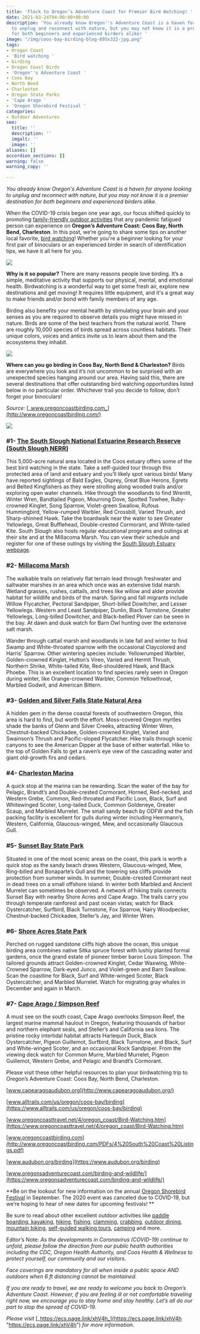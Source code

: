 ```yaml
---
title: 'Flock to Oregon’s Adventure Coast for Premier Bird Watching! '
date: 2021-03-24T04:00:00+00:00
description: 'You already know Oregon''s Adventure Coast is a haven for anyone looking
  to unplug and reconnect with nature, but you may not know it is a premier destination
  for both beginners and experienced birders alike! '
image: "/img/coos-bay-birding-blog-695x322-jpg.png"
tags:
- Oregon Coast
- 'Bird watching '
- birding
- Oregon Coast Birds
- 'Oregon''s Adventure Coast '
- Coos Bay
- North Bend
- Charleston
- Oregon State Parks
- 'Cape Arago '
- 'Oregon Shorebird Festival '
categories:
- Outdoor Adventures
seo:
  title: ''
  description: ''
  imgalt: ''
  image: ''
aliases: []
accordion_sections: []
warning: false
warning_copy: ''

---
```

_You already know Oregon's Adventure Coast is a haven for anyone looking to unplug and reconnect with nature, but you may not know it is a premier destination for both beginners and experienced birders alike._

When the COVID-19 crisis began one year ago, our focus shifted quickly to promoting [family-friendly outdoor activities](https://www.oregonsadventurecoast.com/blog/five-fun-ways-to-social-distance-on-oregon-s-adventure-coast/) that any pandemic fatigued person can experience on **Oregon’s Adventure Coast: Coos Bay, North Bend, Charleston**. In this post, we’re going to share some tips on another local favorite, [bird watching](https://www.oregonsadventurecoast.com/birding-and-wildlife/)! Whether you're a beginner looking for your first pair of binoculars or an experienced birder in search of identification tips, we have it all here for you.

![](/img/coos-bay-birding-blog-695x322-jpg-1.png)

**Why is it so popular?** There are many reasons people love birding. It’s a simple, meditative activity that supports our physical, mental, and emotional health. Birdwatching is a wonderful way to get some fresh air, explore new destinations and get moving! It requires little equipment, and it's a great way to make friends and/or bond with family members of any age.

Birding also benefits your mental health by stimulating your brain and your senses as you are required to observe details you might have missed in nature. Birds are some of the best teachers from the natural world. There are roughly 10,000 species of birds spread across countless habitats. Their unique colors, voices and antics invite us to learn about them and the ecosystems they inhabit.

![](/img/oregon-coast-bird-blog-695x322-jpg.png)

**Where can you go birding in Coos Bay, North Bend & Charleston?** Birds are everywhere you look and it’s not uncommon to be surprised with an unexpected species hanging around our area. Having said this, there are several destinations that offer outstanding bird watching opportunities listed below in no particular order. Whichever trail you decide to follow, don’t forget your binoculars!

_Source:_ [_www.oregoncoastbirding.com_](http://www.oregoncoastbirding.com/)

![](/img/oregon-coast-bird-watching-blog-695x322-jpg.png)

### **#1-** [**The South Slough National Estuarine Research Reserve (South Slough NERR)**](https://www.oregon.gov/dsl/SS/Pages/About.aspx)

This 5,000-acre natural area located in the Coos estuary offers some of the best bird watching in the state. Take a self-guided tour through this protected area of land and estuary and you’ll likely spot various birds! Many have reported sightings of Bald Eagles, Osprey, Great Blue Herons, Egrets and Belted Kingfishers as they were strolling along wooded trails and/or exploring open water channels. Hike through the woodlands to find Wrentit, Winter Wren, Bandtailed Pigeon, Mourning Dove, Spotted Towhee, Ruby-crowned Kinglet, Song Sparrow, Violet-green Swallow, Rufous Hummingbird, Yellow-rumped Warbler, Red Crossbill, Varied Thrush, and Sharp-shinned Hawk. Take the boardwalk near the water to see Greater Yellowlegs, Great Bufflehead, Double-crested Cormorant, and White-tailed Kite. South Slough also hosts regular educational programs and outings at their site and at the Millacoma Marsh. You can view their schedule and register for one of these outings by visiting the [South Slough Estuary webpage](https://www.oregon.gov/dsl/SS/Pages/About.aspx).

### **#2-** [**Millacoma Marsh**](https://coostrails.com/millacoma-marsh/)

The walkable trails on relatively flat terrain lead through freshwater and saltwater marshes in an area which once was an extensive tidal marsh. Wetland grasses, rushes, cattails, and trees like willow and alder provide habitat for wildlife and birds of the marsh. Spring and fall migrants include Willow Flycatcher, Pectoral Sandpiper, Short-billed Dowitcher, and Lesser Yellowlegs. Western and Least Sandpiper, Dunlin, Black Turnstone, Greater Yellowlegs, Long-billed Dowitcher, and Black-bellied Plover can be seen in the bay. At dawn and dusk watch for Barn Owl hunting over the extensive salt marsh.

Wander through cattail marsh and woodlands in late fall and winter to find Swamp and White-throated sparrow with the occasional Claycolored and Harris’ Sparrow. Other wintering species include: Yellowrumped Warbler, Golden-crowned Kinglet, Hutton’s Vireo, Varied and Hermit Thrush, Northern Shrike, White-tailed Kite, Red-shouldered Hawk, and Black Phoebe. This is an excellent location to find species rarely seen in Oregon during winter, like Orange-crowned Warbler, Common Yellowthroat, Marbled Godwit, and American Bittern.

### **#3-** [**Golden and Silver Falls State Natural Area**](https://stateparks.oregon.gov/index.cfm?do=park.profile&parkId=67)

A hidden gem in the dense coastal forests of southwestern Oregon, this area is hard to find, but worth the effort. Moss-covered Oregon myrtles shade the banks of Glenn and Silver Creeks, attracting Winter Wren, Chestnut-backed Chickadee, Golden-crowned Kinglet, Varied and Swainson’s Thrush and Pacific-sloped Flycatcher. Hike trails through scenic canyons to see the American Dipper at the base of either waterfall. Hike to the top of Golden Falls to get a raven’s eye view of the cascading water and giant old-growth firs and cedars.

### **#4-** [**Charleston Marina**](https://www.portofcoosbay.com/marinahome)

A quick stop at the marina can be rewarding. Scan the water of the bay for Pelagic, Brandt’s and Double-crested Cormorant, Horned, Red-necked, and Western Grebe, Common, Red-throated and Pacific Loon, Black, Surf and Whitewinged Scoter, Long-tailed Duck, Common Goldeneye, Greater Scaup, and Marbled Murrelet. The small sandy beach by ODFW and the fish packing facility is excellent for gulls during winter including Heermann’s, Western, California, Glaucous-winged, Mew, and occasionally Glaucous Gull.

### **#5-** [**Sunset Bay State Park**](https://stateparks.oregon.gov/index.cfm?do=park.profile&parkId=70)

Situated in one of the most scenic areas on the coast, this park is worth a quick stop as the sandy beach draws Western, Glaucous-winged, Mew, Ring-billed and Bonaparte’s Gull and the towering sea cliffs provide protection from summer winds. In summer, Double-crested Cormorant nest in dead trees on a small offshore island. In winter both Marbled and Ancient Murrelet can sometimes be observed. A network of hiking trails connects Sunset Bay with nearby Shore Acres and Cape Arago. The trails carry you through temperate rainforest and past ocean vistas; watch for Black Oystercatcher, Surfbird, Black Turnstone, Fox Sparrow, Hairy Woodpecker, Chestnut-backed Chickadee, Steller’s Jay, and Winter Wren.

### **#6-** [**Shore Acres State Park**](https://stateparks.oregon.gov/index.cfm?do=park.profile&parkId=68)

Perched on rugged sandstone cliffs high above the ocean, this unique birding area combines native Sitka spruce forest with lushly planted formal gardens, once the grand estate of pioneer timber baron Louis Simpson. The tailored grounds attract Golden-crowned Kinglet, Cedar Waxwing, White-Crowned Sparrow, Dark-eyed Junco, and Violet-green and Barn Swallow. Scan the coastline for Black, Surf and White-winged Scoter, Black Oystercatcher, and Marbled Murrelet. Watch for migrating gray whales in December and again in March.

### **#7-** [**Cape Arago / Simpson Reef**](https://stateparks.oregon.gov/index.cfm?do=park.profile&parkId=66)

A must see on the south coast, Cape Arago overlooks Simpson Reef, the largest marine mammal haulout in Oregon, featuring thousands of harbor and northern elephant seals, and Steller’s and California sea lions. The pristine rocky intertidal habitat attracts Harlequin Duck, Black Oystercatcher, Pigeon Guillemot, Surfbird, Black Turnstone, and Black, Surf and White-winged Scoter, and an occasional Rock Sandpiper. From the viewing deck watch for Common Murre, Marbled Murrelet, Pigeon Guillemot, Western Grebe, and Pelagic and Brandt’s Cormorant.

Please visit these other helpful resources to plan your birdwatching trip to Oregon’s Adventure Coast: Coos Bay, North Bend, Charleston.

[www.capearagoaudubon.org](http://www.capearagoaudubon.org/)

[www.alltrails.com/us/oregon/coos-bay/birding](https://www.alltrails.com/us/oregon/coos-bay/birding)

[www.oregoncoasttravel.net/4/oregon_coast/Bird-Watching.htm](https://www.oregoncoasttravel.net/4/oregon_coast/Bird-Watching.htm)

[www.oregoncoastbirding.com](http://www.oregoncoastbirding.com/PDFs/4%20South%20Coast%20Listings.pdf)

[www.audubon.org/birding](https://www.audubon.org/birding)

[www.oregonsadventurecoast.com/birding-and-wildlife/](https://www.oregonsadventurecoast.com/birding-and-wildlife/)

**Be on the lookout for new information on the annual [Oregon Shorebird Festival](https://www.oregonshorebirdfestival.org/) in September. The 2020 event was canceled due to COVID-19, but we’re hoping to hear of new dates for upcoming festivals! **

Be sure to read about other excellent outdoor activities like [paddle boarding](https://www.oregonsadventurecoast.com/blog/the-best-stand-up-paddleboarding-spots-on-oregon-s-adventure-coast/),[ kayaking](https://www.oregonsadventurecoast.com/water-recreation/), [hiking,](https://www.oregonsadventurecoast.com/hiking-walking/) [fishing](https://www.oregonsadventurecoast.com/blog/eight-things-you-need-to-know-to-plan-your-oregon-coast-fishing-adventure/), [clamming](https://www.oregonsadventurecoast.com/blog/where-to-find-razor-clams-on-oregon-s-adventure-coast/), [crabbing](https://www.oregonsadventurecoast.com/crabbing-clamming/), [outdoor dining](https://www.oregonsadventurecoast.com/blog/looking-for-outdoor-dining-options-coos-bay-north-bend-charleston-have-several-from-which-to-choose/), [mountain biking](https://www.oregonsadventurecoast.com/blog/adventure-spotlight-whiskey-run-mountain-bike-trails-on-oregon-s-south-coast/), [self-guided walking tours](https://www.oregonsadventurecoast.com/blog/trip-idea-a-walking-tour-of-historic-coos-bay-north-bend/), [camping](https://www.oregonsadventurecoast.com/blog/relax-recharge-with-a-safe-camping-getaway-on-oregon-s-adventure-coast/) and more.

Editor’s Note: _As the developments in Coronavirus (COVID-19) continue to unfold, please follow the direction from our public health authorities including the CDC, Oregon Health Authority, and Coos Health & Wellness to protect yourself, our community and our visitors._

_Face coverings are mandatory for all when inside a public space AND outdoors when 6 ft distancing cannot be maintained._

_If you are ready to travel, we are ready to welcome you back to Oregon’s Adventure Coast. However, if you are feeling ill or not comfortable traveling right now, we encourage you to stay home and stay healthy. Let’s all do our part to stop the spread of COVID-19._

_Please visit_ [_https://ecs.page.link/xhV4h_](https://ecs.page.link/xhV4h "https://ecs.page.link/xhV4h") _for more information._
